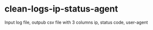 # clean-logs-ip-status-agent
Input log file, outpub csv file with 3 columns ip, status code, user-agent
